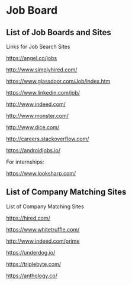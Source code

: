 # Job Board

## List of Job Boards and Sites

Links for Job Search Sites

https://angel.co/jobs

http://www.simplyhired.com/

https://www.glassdoor.com/Job/index.htm

https://www.linkedin.com/job/

http://www.indeed.com/

http://www.monster.com/

http://www.dice.com/

http://careers.stackoverflow.com/

https://androidjobs.io/

For internships:

https://www.looksharp.com/

## List of Company Matching Sites

List of Company Matching Sites

https://hired.com/

https://www.whitetruffle.com/

http://www.indeed.com/prime

https://underdog.io/

https://triplebyte.com/

https://anthology.co/

